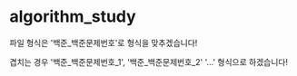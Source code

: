 # algorithm_study

파일 형식은 '백준_백준문제번호'로 형식을 맞추겠습니다!

겹치는 경우 '백준_백준문제번호_1', '백준_백준문제번호_2' '...' 형식으로 하겠습니다! 
